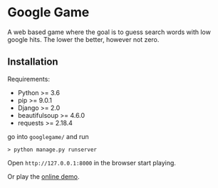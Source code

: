# Google Game
A web based game where the goal is to guess search words with low google hits. The lower the better, however not zero.
## Installation
Requirements:
- Python >= 3.6
- pip >= 9.0.1
- Django >= 2.0
- beautifulsoup >= 4.6.0
- requests >= 2.18.4

go into `googlegame/` and run
```
> python manage.py runserver
```
Open `http://127.0.0.1:8000` in the browser start playing.

Or play the [online demo](https://game.allendorf.one).
